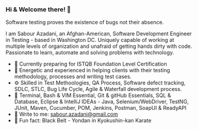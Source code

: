### Hi & Welcome there! 👋
Software testing proves the existence of bugs not their absence.

I am Sabour Azadani, an Afghan-American, Software Development Engineer in Testing - based in Washington DC. Uniquely capable of working at multiple levels of organization and unafraid of getting hands dirty with code. Passionate to learn, automate and solving problems with technology.

- 🌱 Currently preparing for ISTQB Foundation Level Certification
- 👯 Energetic and experienced in helping clients with their testing methodology, processes and writing test cases. 
- ⚙️ Skilled in Test Methoologies, QA Process, Software defect tracking, SDLC, STLC, Bug Life Cycle, Agile & Waterfall development process. 
- 🧰 Terminal, Bash & VIM Essential, Git & gitHub Essentials, SQL & Database, Eclipse & IntelliJ IDEAs - Java, Selenium/WebDriver, TestNG, JUnit, Maven, Cucumber, POM, Jenkins, Postman, SoapUI & ReadyAPI
- 💬 Write to me: sabour.azadani@gmail.com
- 🥋 Fun fact: Black Belt - Yondan in Kyokushin-kan Karate

